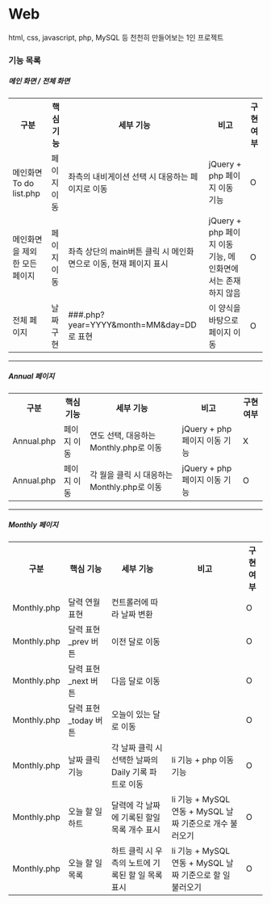 # Web
html, css, javascript, php, MySQL 등 천천히 만들어보는 1인 프로젝트

<h3>기능 목록</h3>

<h5>메인 화면 / 전체 화면</h5>
<table>
    <tr>
        <th>구분</th>
        <th>핵심 기능</th>
        <th>세부 기능</th>
        <th>비고</th>
        <th>구현 여부</th>
    </tr>
    <tr>
        <td>메인화면 To do list.php</td>
        <td>페이지 이동</td>
        <td>좌측의 내비게이션 선택 시 대응하는 페이지로 이동</td>
        <td>jQuery + php 페이지 이동 기능</td>
        <td>O</td>
    </tr>
    <tr>
        <td>메인화면을 제외한 모든 페이지</td>
        <td>페이지 이동</td>
        <td>좌측 상단의 main버튼 클릭 시 메인화면으로 이동, 현재 페이지 표시</td>
        <td>jQuery + php 페이지 이동 기능, 메인화면에서는 존재하지 않음</td>
        <td>O</td>
    </tr>
    <tr>
        <td>전체 페이지</td>
        <td>날짜 구현</td>
        <td>###.php?year=YYYY&month=MM&day=DD로 표현</td>
        <td>이 양식을 바탕으로 페이지 이동</td>
        <td>O</td>
    </tr>
</table>
<hr>
<h5>Annual 페이지</h5>
<table>
    <tr>
        <th>구분</th>
        <th>핵심 기능</th>
        <th>세부 기능</th>
        <th>비고</th>
        <th>구현 여부</th>
    </tr>
    <tr>
        <td>Annual.php</td>
        <td>페이지 이동</td>
        <td>연도 선택, 대응하는 Monthly.php로 이동</td>
        <td>jQuery + php 페이지 이동 기능</td>
        <td>X</td>
    </tr>
    <tr>
        <td>Annual.php</td>
        <td>페이지 이동</td>
        <td>각 월을 클릭 시 대응하는 Monthly.php로 이동</td>
        <td>jQuery + php 페이지 이동 기능</td>
        <td>O</td>
    </tr>
</table>
<hr>
<h5>Monthly 페이지</h5>
<table>
    <tr>
        <th>구분</th>
        <th>핵심 기능</th>
        <th>세부 기능</th>
        <th>비고</th>
        <th>구현 여부</th>
    </tr>
    <tr>
        <td>Monthly.php</td>
        <td>달력 연월 표현</td>
        <td>컨트롤러에 따라 날짜 변환</td>
        <td></td>
        <td>O</td>
    </tr>
    <tr>
        <td>Monthly.php</td>
        <td>달력 표현_prev 버튼</td>
        <td>이전 달로 이동</td>
        <td></td>
        <td>O</td>
    </tr>
    <tr>
        <td>Monthly.php</td>
        <td>달력 표현_next 버튼</td>
        <td>다음 달로 이동</td>
        <td></td>
        <td>O</td>
    </tr>
    <tr>
        <td>Monthly.php</td>
        <td>달력 표현_today 버튼</td>
        <td>오늘이 있는 달로 이동</td>
        <td></td>
        <td>O</td>
    </tr>
    <tr>
        <td>Monthly.php</td>
        <td>날짜 클릭 기능</td>
        <td>각 날짜 클릭 시 선택한 날짜의 Daily 기록 파트로 이동</td>
        <td>li 기능 + php 이동 기능</td>
        <td>O</td>
    </tr>
    <tr>
        <td>Monthly.php</td>
        <td>오늘 할 일 하트</td>
        <td>달력에 각 날짜에 기록된 할일 목록 개수 표시</td>
        <td>li 기능 + MySQL 연동 + MySQL 날짜 기준으로 개수 불러오기</td>
        <td>O</td>
    </tr>
    <tr>
        <td>Monthly.php</td>
        <td>오늘 할 일 목록</td>
        <td>하트 클릭 시 우측의 노트에 기록된 할 일 목록 표시</td>
        <td>li 기능 + MySQL 연동 + MySQL 날짜 기준으로 할 일 불러오기</td>
        <td>O</td>
    </tr>

</table>   